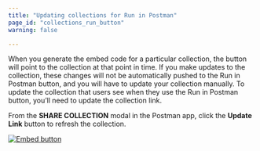```yaml
---
title: "Updating collections for Run in Postman"
page_id: "collections_run_button"
warning: false

---
```


When you generate the embed code for a particular collection, the button will point to the collection at that point in time. If you make updates to the collection, these changes will not be automatically pushed to the Run in Postman button, and you will have to update your collection manually. To update the collection that users see when they use the Run in Postman button, you’ll need to update the collection link. 

From the **SHARE COLLECTION** modal in the Postman app, click the **Update Link** button to refresh the collection.

[![Embed button](https://s3.amazonaws.com/postman-static-getpostman-com/postman-docs/59020943.png)](https://s3.amazonaws.com/postman-static-getpostman-com/postman-docs/59020943.png)